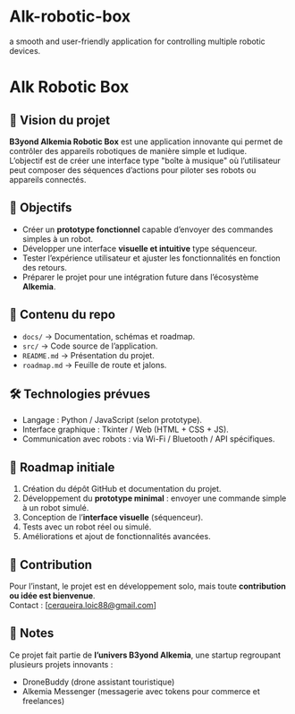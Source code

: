 # Alk-robotic-box
a smooth and user-friendly application for controlling multiple robotic devices.

# Alk Robotic Box

## 🚀 Vision du projet
**B3yond Alkemia Robotic Box** est une application innovante qui permet de contrôler des appareils robotiques de manière simple et ludique.  
L’objectif est de créer une interface type "boîte à musique" où l’utilisateur peut composer des séquences d’actions pour piloter ses robots ou appareils connectés.

## 🎯 Objectifs
- Créer un **prototype fonctionnel** capable d’envoyer des commandes simples à un robot.  
- Développer une interface **visuelle et intuitive** type séquenceur.  
- Tester l’expérience utilisateur et ajuster les fonctionnalités en fonction des retours.  
- Préparer le projet pour une intégration future dans l’écosystème **Alkemia**.

## 📂 Contenu du repo
- `docs/` → Documentation, schémas et roadmap.  
- `src/` → Code source de l’application.  
- `README.md` → Présentation du projet.  
- `roadmap.md` → Feuille de route et jalons.

## 🛠 Technologies prévues
- Langage : Python / JavaScript (selon prototype).  
- Interface graphique : Tkinter / Web (HTML + CSS + JS).  
- Communication avec robots : via Wi-Fi / Bluetooth / API spécifiques.  

## 📅 Roadmap initiale
1. Création du dépôt GitHub et documentation du projet.  
2. Développement du **prototype minimal** : envoyer une commande simple à un robot simulé.  
3. Conception de l’**interface visuelle** (séquenceur).  
4. Tests avec un robot réel ou simulé.  
5. Améliorations et ajout de fonctionnalités avancées.  

## 🤝 Contribution
Pour l’instant, le projet est en développement solo, mais toute **contribution ou idée est bienvenue**.  
Contact : [cerqueira.loic88@gmail.com]

## 📌 Notes
Ce projet fait partie de **l’univers B3yond Alkemia**, une startup regroupant plusieurs projets innovants :  
- DroneBuddy (drone assistant touristique)  
- Alkemia Messenger (messagerie avec tokens pour commerce et freelances)
